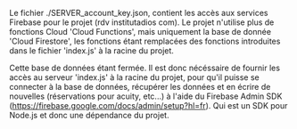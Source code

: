 Le fichier ./SERVER_account_key.json, contient les accès aux services Firebase pour le projet (rdv institutadios com).
Le projet n'utilise plus de fonctions Cloud 'Cloud Functions', mais uniquement la base de donnée 'Cloud Firestore', les fonctions étant remplacées des fonctions introduites dans le fichier 'index.js' à la racine du projet.

Cette base de données étant fermée. Il est donc nécéssaire de fournir les accès au serveur 'index.js' à la racine du projet,
pour qu'il puisse se connecter à la base de données, récupérer les données et en écrire de nouvelles (réservations pour acuity, etc...)
à l'aide du Firebase Admin SDK (https://firebase.google.com/docs/admin/setup?hl=fr). 
Qui est un SDK pour Node.js et donc une dépendance du projet.